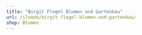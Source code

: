 ```yaml
---
title: "Birgit Flegel Blumen und Gartenbau"
url: /ilsede/birgit-flegel-blumen-und-gartenbau/
shop: Blumen
---
```

